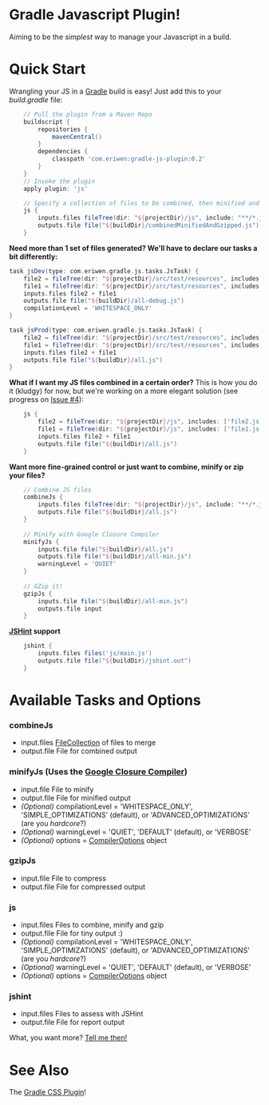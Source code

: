 # Gradle Javascript Plugin! #
Aiming to be the *simplest* way to manage your Javascript in a build.

# Quick Start #
Wrangling your JS in a [Gradle](http://gradle.org) build is easy! Just add this to your *build.gradle* file:

```groovy
    // Pull the plugin from a Maven Repo
    buildscript {
        repositories {
            mavenCentral()
        }
        dependencies {
            classpath 'com.eriwen:gradle-js-plugin:0.2'
        }
    }
    // Invoke the plugin
    apply plugin: 'js'

    // Specify a collection of files to be combined, then minified and finally GZip compressed.
    js {
        inputs.files fileTree(dir: "${projectDir}/js", include: "**/*.js")
        outputs.file file("${buildDir}/combinedMinifiedAndGzipped.js")
    }
```

**Need more than 1 set of files generated? We'll have to declare our tasks a bit differently:**

```groovy
task jsDev(type: com.eriwen.gradle.js.tasks.JsTask) {
    file2 = fileTree(dir: "${projectDir}/src/test/resources", includes: ['file2.js'])
    file1 = fileTree(dir: "${projectDir}/src/test/resources", includes: ['file1.js'])
    inputs.files file2 + file1
    outputs.file file("${buildDir}/all-debug.js")
    compilationLevel = 'WHITESPACE_ONLY'
}

task jsProd(type: com.eriwen.gradle.js.tasks.JsTask) {
    file2 = fileTree(dir: "${projectDir}/src/test/resources", includes: ['file2.js'])
    file1 = fileTree(dir: "${projectDir}/src/test/resources", includes: ['file1.js'])
    inputs.files file2 + file1
    outputs.file file("${buildDir}/all.js")
}
```

**What if I want my JS files combined in a certain order?**
This is how you do it (kludgy) for now, but we're working on a more elegant solution (see progress on [Issue #4](https://github.com/eriwen/gradle-js-plugin/issues/4)):

```groovy
    js {
        file2 = fileTree(dir: "${projectDir}/js", includes: ['file2.js'])
        file1 = fileTree(dir: "${projectDir}/js", includes: ['file1.js'])
        inputs.files file2 + file1
        outputs.file file("${buildDir}/all.js")
    }
```

**Want more fine-grained control or just want to combine, minify or zip your files?**

```groovy
    // Combine JS files
    combineJs {
        inputs.files fileTree(dir: "${projectDir}/js", include: "**/*.js")
        outputs.file file("${buildDir}/all.js")
    }
    
    // Minify with Google Closure Compiler
    minifyJs {
        inputs.file file("${buildDir}/all.js")
        outputs.file file("${buildDir}/all-min.js")
        warningLevel = 'QUIET'
    }
    
    // GZip it!
    gzipJs {
        inputs.file file("${buildDir}/all-min.js")
        outputs.file input
    }
```

**[JSHint](http://jshint.com) support**

```groovy
    jshint {
	    inputs.files files('js/main.js')
	    outputs.file file("${buildDir}/jshint.out")
    }
```

# Available Tasks and Options #
### combineJs ###
 - input.files [FileCollection](http://gradle.org/current/docs/javadoc/org/gradle/api/file/FileCollection.html) of files to merge
 - output.file File for combined output

### minifyJs (Uses the [Google Closure Compiler](http://code.google.com/closure/compiler/)) ###
 - input.file File to minify
 - output.file File for minified output
 - *(Optional)* compilationLevel = 'WHITESPACE_ONLY', 'SIMPLE_OPTIMIZATIONS' (default), or 'ADVANCED_OPTIMIZATIONS' (are you *hardcore*?)
 - *(Optional)* warningLevel = 'QUIET', 'DEFAULT' (default), or 'VERBOSE'
 - *(Optional)* options = [CompilerOptions](http://code.google.com/p/closure-compiler/source/browse/trunk/src/com/google/javascript/jscomp/CompilerOptions.java?r=1187) object

### gzipJs ###
 - input.file File to compress
 - output.file File for compressed output

### js ###
 - input.files Files to combine, minify and gzip
 - output.file File for tiny output :)
 - *(Optional)* compilationLevel = 'WHITESPACE_ONLY', 'SIMPLE_OPTIMIZATIONS' (default), or 'ADVANCED_OPTIMIZATIONS' (are you *hardcore*?)
 - *(Optional)* warningLevel = 'QUIET', 'DEFAULT' (default), or 'VERBOSE'
 - *(Optional)* options = [CompilerOptions](http://code.google.com/p/closure-compiler/source/browse/trunk/src/com/google/javascript/jscomp/CompilerOptions.java?r=1187) object

### jshint ###
- input.files Files to assess with JSHint
- output.file File for report output

What, you want more? [Tell me then!](https://github.com/eriwen/gradle-js-plugin/issues)

# See Also #
The [Gradle CSS Plugin](https://github.com/eriwen/gradle-css-plugin)!